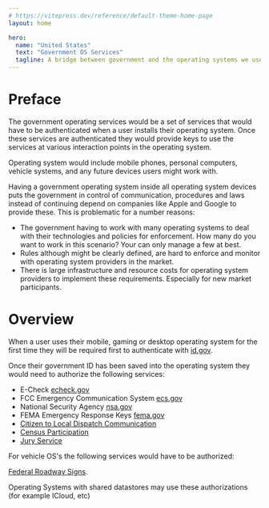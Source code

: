 ```yaml
---
# https://vitepress.dev/reference/default-theme-home-page
layout: home

hero:
  name: "United States"
  text: "Government OS Services"
  tagline: A bridge between government and the operating systems we use today.
---
```


# Preface

The government operating services would be a set of services that would have to be authenticated when a user installs their operating system. Once these services are authenticated they would provide keys to use the services at various interaction points in the operating system.

Operating system would include mobile phones, personal computers, vehicle systems, and any future devices users might work with.

Having a government operating system inside all operating system devices puts the government in control of communication, procedures and laws instead of continuing depend on companies like Apple and Google to provide these. This is problematic for a number reasons:

- The government having to work with many operating systems to deal with their technologies and policies for enforcement. How many do you want to work in this scenario? Your can only manage a few at best.
- Rules although might be clearly defined, are hard to enforce and monitor with operating system providers in the market.
- There is large infrastructure and resource costs for operating system providers to implement these requirements. Especially for new market participants.

# Overview

When a user uses their mobile, gaming or desktop operating system for the first time they will be required first to authenticate with [id.gov](./id-gov).

Once their government ID has been saved into the operating system they would need to authorize the following services:

- E-Check [echeck.gov](/e-check/)
- FCC Emergency Communication System [ecs.gov](/ecs-gov)
- National Security Agency [nsa.gov](/national-security-agency)
- FEMA Emergency Response Keys [fema.gov](/fema/)
- [Citizen to Local Dispatch Communication](/local-dispatch/)
- [Census Participation](/e-census/)
- [Jury Service](/jury-service/)

For vehicle OS's the following services would have to be authorized:

[Federal Roadway Signs](/federal-roadway-signs).

Operating Systems with shared datastores may use these authorizations (for example ICloud, etc)
